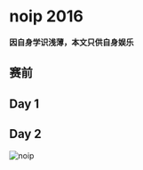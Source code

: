 # noip 2016

**因自身学识浅薄，本文只供自身娱乐**

## 赛前
   
## Day 1

## Day 2
![noip](https://ss1.bdstatic.com/70cFuXSh_Q1YnxGkpoWK1HF6hhy/it/u=3703035306,609759159&fm=21&gp=0.jpg)
